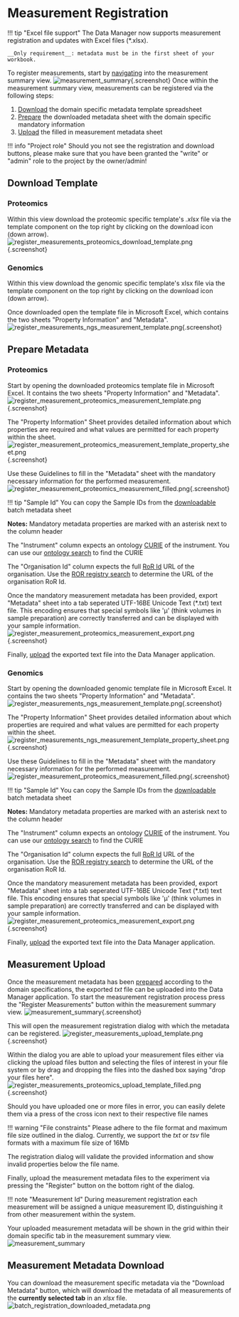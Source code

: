 # Measurement Registration

!!! tip "Excel file support"
    The Data Manager now supports measurement registration and updates with Excel files (*.xlsx).
    
    __Only requirement__: metadata must be in the first sheet of your workbook.

To register measurements, start by [navigating](measurement_introduction.md#measurement-navigation) into the measurement summary view.
![measurement_summary](images/measurement_summary_no_measurements.png){.screenshot}
Once within the measurement summary view, measurements can be registered via the following steps:

1. [Download](#download-template) the domain specific metadata template spreadsheet
2. [Prepare](#prepare-metadata) the downloaded metadata sheet with the domain specific mandatory information
3. [Upload](#measurement-upload) the filled in measurement metadata sheet

!!! info "Project role"
    Should you not see the registration and download buttons,
    please make sure that you have been granted the "write" or "admin" role to the project by the owner/admin!

## Download Template

### Proteomics

Within this view download the proteomic specific template's _.xlsx_ file via the template component on the top right by clicking
on the download icon (down arrow).
![register_measurements_proteomics_download_template.png](images/measurement_registration_proteomics_download_template.png){.screenshot}

### Genomics

Within this view download the genomic specific template's xlsx file via the template component on the top right by clicking
on the download icon (down arrow).

Once downloaded open the template file in Microsoft Excel, which contains the two sheets "Property Information" and "Metadata".
![register_measurements_ngs_measurement_template.png](images/measurement_registration_ngs_measurement_template.png){.screenshot}

## Prepare Metadata

### Proteomics

Start by opening the downloaded proteomics template file in Microsoft Excel. It contains the two sheets "Property Information" and "Metadata".
![register_measurement_proteomics_measurement_template.png](images/measurement_registration_proteomics_measurement_template.png){.screenshot}

The "Property Information" Sheet provides detailed information about which properties are required and what values are permitted for each property within the sheet.
![register_measurement_proteomics_measurement_template_property_sheet.png](images/measurement_registration_proteomics_measurement_template_property_sheet.png){.screenshot}

Use these Guidelines to fill in the "Metadata" sheet with the mandatory necessary information for the performed measurement.
![register_measurement_proteomics_measurement_filled.png](images/measurement_registration_proteomics_measurement_filled.png){.screenshot}

!!! tip "Sample Id"
    You can copy the Sample IDs from the [downloadable](../batch/sample-batch.md#download-sample-metadata) batch metadata sheet

**Notes:**
Mandatory metadata properties are marked with an asterisk next to the column header

The "Instrument" column expects an ontology [CURIE](https://link.springer.com/article/10.1007/s12599-022-00744-0) of the instrument.
You can use our [ontology search](../ontology_search/ontology_search_introduction.md#ontology-search) to find the CURIE

The "Organisation Id" column expects the full [RoR Id](https://ror.org/about/) URL of the organisation.
Use the [ROR registry search](https://ror.org/search) to determine the URL of the organisation RoR Id.

Once the mandatory measurement metadata has been provided, export "Metadata" sheet into a tab seperated UTF-16BE Unicode Text (*.txt) text file. This encoding ensures that special symbols like 'μ' (think volumes in sample preparation) are correctly transferred and can be displayed with your sample information.
![register_measurement_proteomics_measurement_export.png](images/measurement_registration_proteomics_measurement_export.png){.screenshot}

Finally, [upload](#measurement-upload) the exported text file into the Data Manager application.

### Genomics

Start by opening the downloaded genomic template file in Microsoft Excel. It contains the two sheets "Property Information" and "Metadata".
![register_measurements_ngs_measurement_template.png](images/measurement_registration_ngs_measurement_template.png){.screenshot}

The "Property Information" Sheet provides detailed information about which properties are required and what values are permitted for each property within the sheet.
![register_measurements_ngs_measurement_template_property_sheet.png](images/measurement_registration_ngs_measurement_template_property_sheet.png){.screenshot}

Use these Guidelines to fill in the "Metadata" sheet with the mandatory necessary information for the performed measurement.
![register_measurement_proteomics_measurement_filled.png](images/measurement_registration_proteomics_measurement_filled.png){.screenshot}

!!! tip "Sample Id"
    You can copy the Sample IDs from the [downloadable](../batch/sample-batch.md#download-sample-metadata) batch metadata sheet

**Notes:**
Mandatory metadata properties are marked with an asterisk next to the column header

The "Instrument" column expects an ontology [CURIE](https://link.springer.com/article/10.1007/s12599-022-00744-0) of the instrument.
You can use our [ontology search](../ontology_search/ontology_search_introduction.md#ontology-search) to find the CURIE

The "Organisation Id" column expects the full [RoR Id](https://ror.org/about/) URL of the organisation.
Use the [ROR registry search](https://ror.org/search) to determine the URL of the organisation RoR Id.

Once the mandatory measurement metadata has been provided, export "Metadata" sheet into a tab seperated UTF-16BE Unicode Text (*.txt) text file. This encoding ensures that special symbols like 'μ' (think volumes in sample preparation) are correctly transferred and can be displayed with your sample information.
![register_measurement_proteomics_measurement_export.png](images/measurement_registration_proteomics_measurement_export.png){.screenshot}

Finally, [upload](#measurement-upload) the exported text file into the Data Manager application. 

## Measurement Upload

Once the measurement metadata has been [prepared](#prepare-metadata) according to the domain specifications, 
the exported _txt_ file can be uploaded into the Data Manager application. 
To start the measurement registration process press the "Register Measurements" button within the measurement summary view. 
![measurement_summary](images/measurement_summary_no_measurements.png){.screenshot}

This will open the measurement registration dialog with which the metadata can be registered. 
![register_measurements_upload_template.png](images/measurement_registration_upload_template.png){.screenshot}

Within the dialog you are able to upload your measurement files either via clicking the upload files button and selecting the files of interest in your file system
or by drag and dropping the files into the dashed box saying "drop your files here".
![register_measurements_proteomics_upload_template_filled.png](images/measurement_registration_upload_template_filled.png){.screenshot}

Should you have uploaded one or more files in error, you can easily delete them via a press of the cross icon next to their respective file names

!!! warning "File constraints"
    Please adhere to the file format and maximum file size outlined in the dialog.
    Currently, we support the _txt_ or _tsv_ file formats with a maximum file size of 16Mb

The registration dialog will validate the provided information and show invalid properties below the file name. 

Finally, upload the measurement metadata files to the experiment via pressing the "Register" button on the bottom right of the dialog.

!!! note "Measurement Id"
    During measurement registration each measurement will be assigned a unique measurement ID,
    distinguishing it from other measurement within the system.

Your uploaded measurement metadata will be shown in the grid within their domain specific tab in the measurement summary view.
![measurement_summary](images/measurement_summary_with_measurements.png)

## Measurement Metadata Download

You can download the measurement specific metadata via the "Download Metadata" button, which will download the metadata of all measurements of the **currently selected tab** in an _xlsx_ file.
![batch_registration_downloaded_metadata.png](images/measurement_registration_downloaded_metadata.png)
